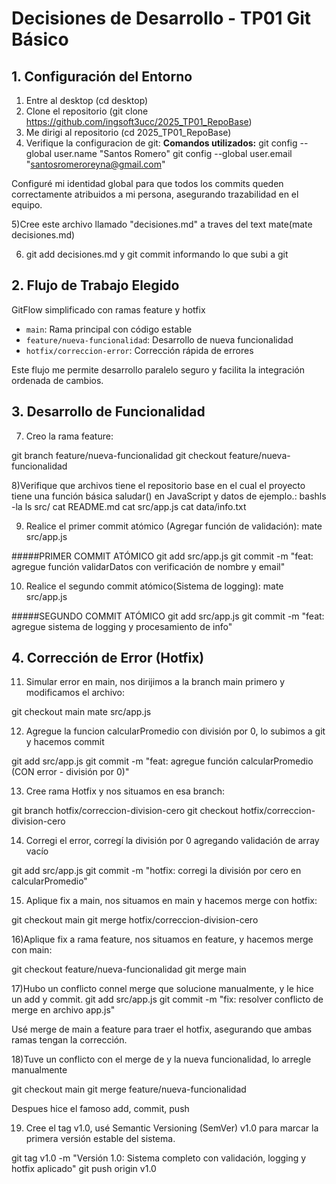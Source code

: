 # Decisiones de Desarrollo - TP01 Git Básico

## 1. Configuración del Entorno

1) Entre al desktop (cd desktop)
2) Clone el repositorio (git clone https://github.com/ingsoft3ucc/2025_TP01_RepoBase)
3) Me dirigi al repositorio (cd 2025_TP01_RepoBase)
4) Verifique la configuracion de git:
**Comandos utilizados:**
git config --global user.name "Santos Romero"
git config --global user.email "santosromeroreyna@gmail.com"

Configuré mi identidad global para que todos los commits queden correctamente atribuidos a mi persona, asegurando trazabilidad en el equipo.

5)Cree este archivo llamado "decisiones.md" a traves del text mate(mate decisiones.md)

6) git add decisiones.md y git commit informando lo que subi a git

## 2. Flujo de Trabajo Elegido

GitFlow simplificado con ramas feature y hotfix
- `main`: Rama principal con código estable
- `feature/nueva-funcionalidad`: Desarrollo de nueva funcionalidad  
- `hotfix/correccion-error`: Corrección rápida de errores

Este flujo me permite desarrollo paralelo seguro y facilita la integración ordenada de cambios.

## 3. Desarrollo de Funcionalidad

7) Creo la rama feature:

git branch feature/nueva-funcionalidad
git checkout feature/nueva-funcionalidad

8)Verifique que archivos tiene el repositorio base en el cual el proyecto tiene una función básica saludar() en JavaScript y datos de ejemplo.:
bashls -la
ls src/
cat README.md
cat src/app.js
cat data/info.txt

9) Realice el primer commit atómico (Agregar función de validación):
mate src/app.js 

#####PRIMER COMMIT ATÓMICO
git add src/app.js
git commit -m "feat: agregue función validarDatos con verificación de nombre y email"


10) Realice el segundo commit atómico(Sistema de logging):
mate src/app.js

#####SEGUNDO COMMIT ATÓMICO
git add src/app.js
git commit -m "feat: agregue sistema de logging y procesamiento de info"

## 4. Corrección de Error (Hotfix)

11) Simular error en main, nos dirijimos a la branch main primero y modificamos el archivo:

git checkout main
mate src/app.js

12) Agregue la funcion calcularPromedio con división por 0, lo subimos a git y hacemos commit

git add src/app.js
git commit -m "feat: agregue función calcularPromedio (CON error - división por 0)"

13) Cree rama Hotfix y nos situamos en esa branch:

git branch hotfix/correccion-division-cero
git checkout hotfix/correccion-division-cero

14) Corregi el error, corregí la división por 0 agregando validación de array vacío

git add src/app.js
git commit -m "hotfix: corregi la división por cero en calcularPromedio"

15) Aplique fix a main, nos situamos en main y hacemos merge con hotfix:

git checkout main
git merge hotfix/correccion-division-cero

16)Aplique fix a rama feature, nos situamos en feature, y hacemos merge con main:

git checkout feature/nueva-funcionalidad
git merge main

17)Hubo un conflicto connel merge que solucione manualmente, y le hice un add y commit.
git add src/app.js
git commit -m "fix: resolver conflicto de merge en archivo app.js"

Usé merge de main a feature para traer el hotfix, asegurando que ambas ramas tengan la corrección.

18)Tuve un conflicto con el merge de y la nueva funcionalidad, lo arregle manualmente

git checkout main
git merge feature/nueva-funcionalidad

Despues hice el famoso add, commit, push

19) Cree el tag v1.0, usé Semantic Versioning (SemVer) v1.0 para marcar la primera versión estable del sistema.

git tag v1.0 -m "Versión 1.0: Sistema completo con validación, logging y hotfix aplicado"
git push origin v1.0
